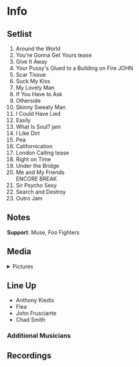 # Info

## Setlist

1. Around the World
2. You're Gonna Get Yours tease
3. Give It Away
4. Your Pussy's Glued to a Building on Fire JOHN
5. Scar Tissue
6. Suck My Kiss
7. My Lovely Man
8. If You Have to Ask
9. Otherside
10. Skinny Sweaty Man
11. I Could Have Lied
12. Easily
13. What Is Soul? jam
14. I Like Dirt
15. Pea
16. Californication
17. London Calling tease
18. Right on Time
19. Under the Bridge
20. Me and My Friends
<br> ENCORE BREAK
21. Sir Psycho Sexy
22. Search and Destroy
23. Outro Jam

## Notes

**Support**: Muse, Foo Fighters

## Media 

<details>
  <summary>Pictures</summary>
  <!--<img alt="Setlist" title="Setlist" src="_.jpg" height="200" />
  <img alt="Clipping" title="Clipping" src="_.jpg" height="200" />
  <img alt="Flyer" title="Flyer" src="_.jpg" height="200" />-->
</details>

## Line Up

* Anthony Kiedis
* Flea
* John Frusciante
* Chad Smith

### Additional Musicians

## Recordings
